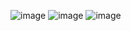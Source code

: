 ![image](https://github.com/user-attachments/assets/5b89b421-41e5-4e56-94f8-5f19ac9b0939)
![image](https://github.com/user-attachments/assets/809a87f2-5aff-4f95-8f31-57af16dbc0df)
![image](https://github.com/user-attachments/assets/ef52b420-b880-40c5-b8ff-44ae05a1810a)
